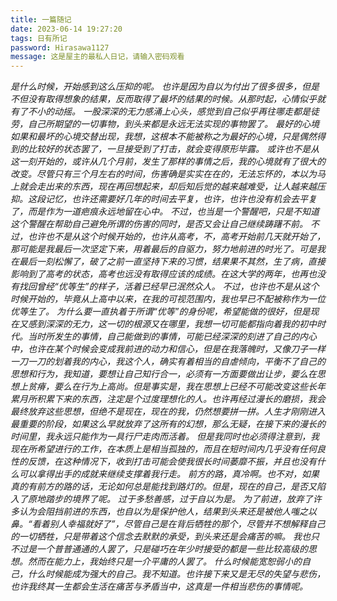 ```yaml
---
title: 一篇随记
date: 2023-06-14 19:27:20
tags: 日有所记
password: Hirasawa1127
message: 这是屋主的最私人日记，请输入密码观看
---
```

*是什么时候，开始感到这么压抑的呢。*
*也许是因为自以为付出了很多很多，但是不但没有取得想象的结果，反而取得了最坏的结果的时候。从那时起，心情似乎就有了不小的动摇。*
*一股深深的无力感涌上心头，感觉到自己似乎再往哪走都是徒劳，自己所期望的一切事物，到头来都是永远无法实现的事物罢了。*
*最好的心境如果和最坏的心境交替出现，我想，这根本不能被称之为最好的心境，只是偶然得到的比较好的状态罢了，一旦接受到了打击，就会变得原形毕露。*
*或许也不是从这一刻开始的，或许从几个月前，发生了那样的事情之后，我的心境就有了很大的改变。尽管只有三个月左右的时间，伤害确是实实在在的，无法忘怀的，本以为马上就会走出来的东西，现在再回想起来，却后知后觉的越来越难受，让人越来越压抑。这段记忆，也许还需要好几年的时间去平复，也许，也许也没有机会去平复了，而是作为一道疤痕永远地留在心中。*
*不过，也当是一个警醒吧，只是不知道这个警醒在帮助自己避免所谓的伤害的同时，是否又会让自己继续踌躇不前。*
*不过，也许也不是从这个时候开始的，也许从高考，不，高考开始前几天就开始了，那可能是我最后一次坚定下来，用着最后的自驱力，努力地前进的时光了。可是我在最后一刻松懈了，破了之前一直坚持下来的习惯，结果果不其然，生了病，直接影响到了高考的状态，高考也远没有取得应该的成绩。在这大学的两年，也再也没有找回曾经“优等生”的样子，活着已经早已泯然众人。*
*不过，也许也不是从这个时候开始的，毕竟从上高中以来，在我的可视范围内，我也早已不配被称作为一位优等生了。*
*为什么要一直执着于所谓“优等”的身份呢，希望能做的很好，但是现在又感到深深的无力，这一切的根源又在哪里，我想一切可能都指向着我的初中时代。当时所发生的事情，自己能做到的事情，可能已经深深的刻进了自己的内心中，也许在某个时候会变成我前进的动力和信心，但是在我落魄时，又像刀子一样一刀一刀的划着我的内心，我这个人，确实有着相当的自虐倾向，平衡不了自己的思想和行为，我知道，要想让自己知行合一，必须有一方面要做出让步，要么在思想上贫瘠，要么在行为上高尚。但是事实是，我在思想上已经不可能改变这些长年累月所积累下来的东西，注定是个过度理想化的人。也许再经过漫长的磨损，我会最终放弃这些思想，但绝不是现在，现在的我，仍然想要拼一拼。人生才刚刚进入最重要的阶段，如果这么早就放弃了这所有的幻想，那么无疑，在接下来的漫长的时间里，我永远只能作为一具行尸走肉而活着。*
*但是我同时也必须得注意到，我现在所希望进行的工作，在本质上是相当孤独的，而且在短时间内几乎没有任何良性的反馈，在这种情况下，收到打击可能会使我很长时间萎靡不振，并且也没有什么可以拿得出手的成就来继续支撑着我行走。*
*前方的路，真冷啊。也不对，如果真的有前方的路的话，无论如何总是能找到路灯的。但是，现在的自己，是否又陷入了原地踏步的境界了呢。*
*过于多愁善感，过于自以为是。*
*为了前进，放弃了许多认为会阻挡前进的东西，也自以为是保护他人，结果到头来还是被他人嗤之以鼻。“看着别人幸福就好了”，尽管自己是在背后牺牲的那个，尽管并不想解释自己的一切牺牲，只是带着这个信念去默默的承受，到头来还是会痛苦的嘛。*
*我也只不过是一个普普通通的人罢了，只是碰巧在年少时接受的都是一些比较高级的思想。然而在能力上，我始终只是一介平庸的人罢了。*
*什么时候能宽恕弱小的自己，什么时候能成为强大的自己。我不知道。也许接下来又是无尽的失望与悲伤，也许我终其一生都会生活在痛苦与矛盾当中，这真是一件相当悲伤的事情呢。*